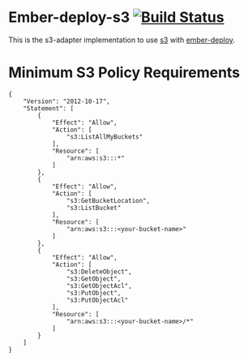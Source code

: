 # Ember-deploy-s3 [![Build Status](https://travis-ci.org/LevelbossMike/ember-deploy-s3.svg?branch=master)](https://travis-ci.org/LevelbossMike/ember-deploy-s3)

This is the s3-adapter implementation to use [s3](aws.amazon.com/s3/) with
[ember-deploy](https://github.com/levelbossmike/ember-deploy).

# Minimum S3 Policy Requirements

```
{
    "Version": "2012-10-17",
    "Statement": [
        {
            "Effect": "Allow",
            "Action": [
                "s3:ListAllMyBuckets"
            ],
            "Resource": [
                "arn:aws:s3:::*"
            ]
        },
        {
            "Effect": "Allow",
            "Action": [
                "s3:GetBucketLocation",
                "s3:ListBucket"
            ],
            "Resource": [
                "arn:aws:s3:::<your-bucket-name>"
            ]
        },
        {
            "Effect": "Allow",
            "Action": [
                "s3:DeleteObject",
                "s3:GetObject",
                "s3:GetObjectAcl",
                "s3:PutObject",
                "s3:PutObjectAcl"
            ],
            "Resource": [
                "arn:aws:s3:::<your-bucket-name>/*"
            ]
        }
    ]
}
```
